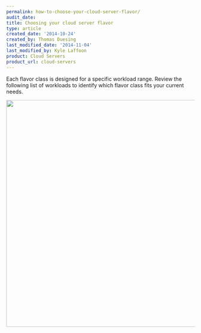 ```yaml
---
permalink: how-to-choose-your-cloud-server-flavor/
audit_date:
title: Choosing your cloud server flavor
type: article
created_date: '2014-10-24'
created_by: Thomas Duesing
last_modified_date: '2014-11-04'
last_modified_by: Kyle Laffoon
product: Cloud Servers
product_url: cloud-servers
---
```


Each flavor class is designed for a specific workload range. Review the
following list of workloads to identify which flavor class fits your
current needs.

<img src="{% asset_path cloud-servers/how-to-choose-your-cloud-server-flavor/FlavorClassesTable.jpg %}" width="805" height="607" />

